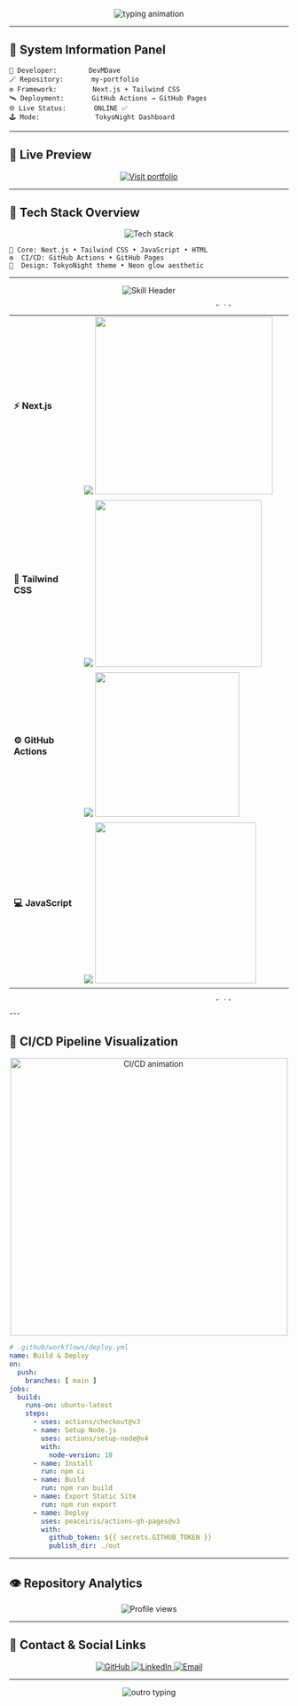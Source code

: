 <!--
==========================================================
💻 DEVMDAVE — my-portfolio (TokyoNight Tech Dashboard Mode)
Minimal, Animated, and Professional GitHub-Safe README
==========================================================
-->

<!-- 🧠 Header Banner -->
<p align="center">
  <img src="https://readme-typing-svg.herokuapp.com?font=Orbitron&size=28&duration=2800&pause=900&color=00FFF5&center=true&vCenter=true&width=800&lines=💻+DevMDave's+Portfolio+Repository;⚙️+Next.js+%7C+Tailwind+CSS+%7C+CI%2FCD+Workflow;" alt="typing animation" />
</p>

---

## 🧭 System Information Panel
```text
🧠 Developer:        DevMDave
🪄 Repository:       my-portfolio
⚙️ Framework:         Next.js + Tailwind CSS
🛰️ Deployment:       GitHub Actions → GitHub Pages
🌐 Live Status:       ONLINE ✅
🕹️ Mode:              TokyoNight Dashboard
```

---

## 🚀 Live Preview
<p align="center">
  <a href="https://devmdave.github.io/my-portfolio" target="_blank">
    <img src="https://img.shields.io/badge/🚀%20Visit%20My%20Portfolio-00FFF5?style=for-the-badge&logo=vercel&logoColor=white" alt="Visit portfolio" />
  </a>
</p>

---

## 🧩 Tech Stack Overview
<p align="center">
  <img src="https://skillicons.dev/icons?i=nextjs,tailwind,js,html,githubactions,vercel&theme=dark" alt="Tech stack" />
</p>

```text
🧩 Core: Next.js • Tailwind CSS • JavaScript • HTML
⚙️  CI/CD: GitHub Actions • GitHub Pages
🎨  Design: TokyoNight theme • Neon glow aesthetic
```

---
<!-- 🌌 TokyoNight Tech Skill Progress Bars (Graphical & Colorful) -->

<p align="center">
  <img src="https://readme-typing-svg.herokuapp.com?font=Orbitron&size=30&duration=3000&pause=700&color=00FFF5&center=true&vCenter=true&width=550&lines=⚙️+Tech+Skill+Progress;Next.js+%7C+Tailwind+CSS+%7C+GitHub+Actions+%7C+JavaScript" alt="Skill Header"/>
</p>

<p align="center">
  <img src="https://i.imgur.com/sq6D7Dk.gif" width="780" height="6" alt="divider"/>
</p>

<table align="center" width="100%">
  <tr>
    <td align="left" width="200"><b>⚡ Next.js</b></td>
    <td align="left" width="500">
      <img src="https://img.shields.io/badge/-90%25-000000?style=for-the-badge&labelColor=1A1B27&color=00FFF5">
      <img src="https://img.shields.io/badge/█████████▱-00FFF5?style=flat-square&labelColor=1A1B27&color=00FFF5" width="320">
    </td>
  </tr>
  <tr>
    <td align="left"><b>🎨 Tailwind CSS</b></td>
    <td align="left">
      <img src="https://img.shields.io/badge/-85%25-000000?style=for-the-badge&labelColor=1A1B27&color=8B5CF6">
      <img src="https://img.shields.io/badge/████████▱▱-8B5CF6?style=flat-square&labelColor=1A1B27&color=8B5CF6" width="300">
    </td>
  </tr>
  <tr>
    <td align="left"><b>⚙️ GitHub Actions</b></td>
    <td align="left">
      <img src="https://img.shields.io/badge/-75%25-000000?style=for-the-badge&labelColor=1A1B27&color=3B82F6">
      <img src="https://img.shields.io/badge/███████▱▱▱-3B82F6?style=flat-square&labelColor=1A1B27&color=3B82F6" width="260">
    </td>
  </tr>
  <tr>
    <td align="left"><b>💻 JavaScript</b></td>
    <td align="left">
      <img src="https://img.shields.io/badge/-80%25-000000?style=for-the-badge&labelColor=1A1B27&color=FACC15">
      <img src="https://img.shields.io/badge/████████▱▱-FACC15?style=flat-square&labelColor=1A1B27&color=FACC15" width="290">
    </td>
  </tr>
</table>

<p align="center">
  <img src="https://i.imgur.com/sq6D7Dk.gif" width="780" height="6" alt="divider"/>
</p>
---

## 🔄 CI/CD Pipeline Visualization
<p align="center">
  <img src="https://media.giphy.com/media/Y3xkaMlf1YxgA9aJj3/giphy.gif" width="500" alt="CI/CD animation"/>
</p>

```yaml
# .github/workflows/deploy.yml
name: Build & Deploy
on:
  push:
    branches: [ main ]
jobs:
  build:
    runs-on: ubuntu-latest
    steps:
      - uses: actions/checkout@v3
      - name: Setup Node.js
        uses: actions/setup-node@v4
        with:
          node-version: 18
      - name: Install
        run: npm ci
      - name: Build
        run: npm run build
      - name: Export Static Site
        run: npm run export
      - name: Deploy
        uses: peaceiris/actions-gh-pages@v3
        with:
          github_token: ${{ secrets.GITHUB_TOKEN }}
          publish_dir: ./out
```

---

## 👁️ Repository Analytics
<p align="center">
  <img src="https://komarev.com/ghpvc/?username=devmdave&label=👁️+Views&color=00FFF5&style=flat-square" alt="Profile views"/>
</p>

---

## 💬 Contact & Social Links
<p align="center">
  <a href="https://github.com/devmdave" target="_blank">
    <img src="https://img.shields.io/badge/GitHub-181717?style=for-the-badge&logo=github&logoColor=white" alt="GitHub" />
  </a>
  <a href="https://linkedin.com/in/devmdave" target="_blank">
    <img src="https://img.shields.io/badge/LinkedIn-0077B5?style=for-the-badge&logo=linkedin&logoColor=white" alt="LinkedIn" />
  </a>
  <a href="mailto:davemadhav2007@gmail.com">
    <img src="https://img.shields.io/badge/Email-EA4335?style=for-the-badge&logo=gmail&logoColor=white" alt="Email" />
  </a>
</p>

---
<p align="center">
  <img src="https://readme-typing-svg.herokuapp.com?font=Fira+Code&size=16&duration=2500&pause=800&color=00FFF5&center=true&vCenter=true&width=660&lines=System+Status:+STABLE;Awaiting+Next+Deployment...+🛰️;Thanks+for+visiting+DevMDave's+Dashboard!+⚡" alt="outro typing" />
</p>